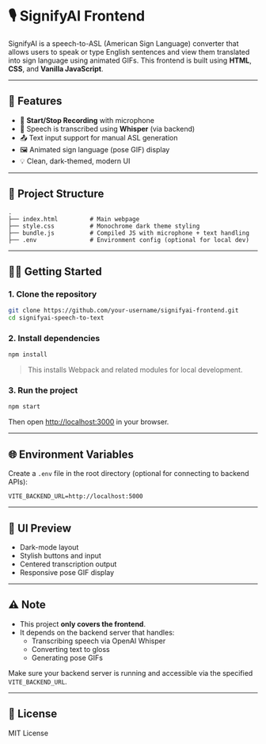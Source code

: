 # 🎙️ SignifyAI Frontend

SignifyAI is a speech-to-ASL (American Sign Language) converter that allows users to speak or type English sentences and view them translated into sign language using animated GIFs. This frontend is built using **HTML**, **CSS**, and **Vanilla JavaScript**.

---

## 🚀 Features

- 🎤 **Start/Stop Recording** with microphone
- 🧠 Speech is transcribed using **Whisper** (via backend)
- 📤 Text input support for manual ASL generation
- 🖼️ Animated sign language (pose GIF) display
- 💡 Clean, dark-themed, modern UI

---

## 📂 Project Structure

```
.
├── index.html         # Main webpage
├── style.css          # Monochrome dark theme styling
├── bundle.js          # Compiled JS with microphone + text handling
├── .env               # Environment config (optional for local dev)
```

---

## 🧑‍💻 Getting Started

### 1. Clone the repository

```bash
git clone https://github.com/your-username/signifyai-frontend.git
cd signifyai-speech-to-text
```

### 2. Install dependencies

```bash
npm install
```

> This installs Webpack and related modules for local development.

### 3. Run the project

```bash
npm start
```

Then open [http://localhost:3000](http://localhost:3000) in your browser.

---

## 🌐 Environment Variables

Create a `.env` file in the root directory (optional for connecting to backend APIs):

```
VITE_BACKEND_URL=http://localhost:5000
```

---

## 🎨 UI Preview

- Dark-mode layout
- Stylish buttons and input
- Centered transcription output
- Responsive pose GIF display

---

## ⚠️ Note

- This project **only covers the frontend**.
- It depends on the backend server that handles:
  - Transcribing speech via OpenAI Whisper
  - Converting text to gloss
  - Generating pose GIFs

Make sure your backend server is running and accessible via the specified `VITE_BACKEND_URL`.

---

## 📄 License

MIT License
